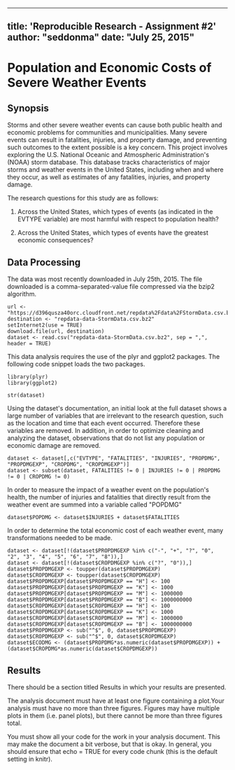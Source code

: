 ----
title: 'Reproducible Research - Assignment #2'
author: "seddonma"
date: "July 25, 2015"
---

# Population and Economic Costs of Severe Weather Events

## Synopsis 

Storms and other severe weather events can cause both public health and economic problems for communities and municipalities. Many severe events can result in fatalities, injuries, and property damage, and preventing such outcomes to the extent possible is a key concern. This project involves exploring the U.S. National Oceanic and Atmospheric Administration's (NOAA) storm database. This database tracks characteristics of major storms and weather events in the United States, including when and where they occur, as well as estimates of any fatalities, injuries, and property damage.

The research questions for this study are as follows:

1.  Across the United States, which types of events (as indicated in the EVTYPE variable) are most harmful with       respect to population health?

2.  Across the United States, which types of events have the greatest economic consequences?

## Data Processing    
    
The data was most recently downloaded in July 25th, 2015. The file downloaded is a comma-separated-value file compressed via the bzip2 algorithm. 
```{r}
url <- "https://d396qusza40orc.cloudfront.net/repdata%2Fdata%2FStormData.csv.bz2"
destination <- "repdata-data-StormData.csv.bz2"
setInternet2(use = TRUE)
download.file(url, destination)
dataset <- read.csv("repdata-data-StormData.csv.bz2", sep = ",", header = TRUE)
```

This data analysis requires the use of the plyr and ggplot2 packages. The following code snippet loads the two packages.
```{r}
library(plyr)
library(ggplot2)
```

```{r}
str(dataset)
```
Using the dataset's documentation, an initial look at the full dataset shows a large number of variables that are irrelevant to the research question, such as the location and time that each event occurred. Therefore these variables are removed. In addition, in order to optimize cleaning and analyzing the dataset, observations that do not list any population or economic damage are removed.
```{r}
dataset <- dataset[,c("EVTYPE", "FATALITIES", "INJURIES", "PROPDMG", "PROPDMGEXP", "CROPDMG", "CROPDMGEXP")]
dataset <- subset(dataset, FATALITIES != 0 | INJURIES != 0 | PROPDMG != 0 | CROPDMG != 0)
```

In order to measure the impact of a weather event on the population's health, the number of injuries and fatalities that directly result from the weather event are summed into a variable called "POPDMG" 
```{r}
dataset$POPDMG <- dataset$INJURIES + dataset$FATALITIES
```

In order to determine the total economic cost of each weather event, many transformations needed to be made. 
```{r}
dataset <- dataset[!(dataset$PROPDMGEXP %in% c("-", "+", "?", "0", "2", "3", "4", "5", "6", "7", "8")),]
dataset <- dataset[!(dataset$CROPDMGEXP %in% c("?", "0")),]
dataset$PROPDMGEXP <- toupper(dataset$PROPDMGEXP)
dataset$CROPDMGEXP <- toupper(dataset$CROPDMGEXP)
dataset$PROPDMGEXP[dataset$PROPDMGEXP == "H"] <- 100 
dataset$PROPDMGEXP[dataset$PROPDMGEXP == "K"] <- 1000
dataset$PROPDMGEXP[dataset$PROPDMGEXP == "M"] <- 1000000
dataset$PROPDMGEXP[dataset$PROPDMGEXP == "B"] <- 1000000000
dataset$CROPDMGEXP[dataset$CROPDMGEXP == "H"] <- 100 
dataset$CROPDMGEXP[dataset$CROPDMGEXP == "K"] <- 1000
dataset$CROPDMGEXP[dataset$CROPDMGEXP == "M"] <- 1000000
dataset$CROPDMGEXP[dataset$CROPDMGEXP == "B"] <- 1000000000
dataset$PROPDMGEXP <- sub("^$", 0, dataset$PROPDMGEXP)
dataset$CROPDMGEXP <- sub("^$", 0, dataset$CROPDMGEXP)
dataset$ECODMG <- (dataset$PROPDMG*as.numeric(dataset$PROPDMGEXP)) + (dataset$CROPDMG*as.numeric(dataset$CROPDMGEXP))
```
## Results

There should be a section titled Results in which your results are presented.


The analysis document must have at least one figure containing a plot.Your analysis must have no more than three figures. Figures may have multiple plots in them (i.e. panel plots), but there cannot be more than three figures total.

You must show all your code for the work in your analysis document. This may make the document a bit verbose, but that is okay. In general, you should ensure that echo = TRUE for every code chunk (this is the default setting in knitr).
